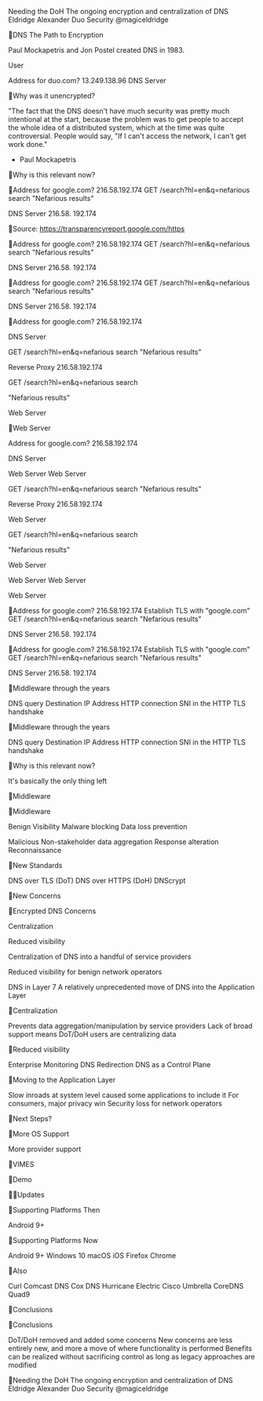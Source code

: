 Needing the DoH
The ongoing encryption and centralization of DNS
Eldridge Alexander Duo Security @magiceldridge

DNS
The Path to Encryption

Paul Mockapetris and Jon Postel created DNS in 1983.

User

Address for duo.com? 13.249.138.96 DNS Server

Why was it unencrypted?

"The fact that the DNS doesn't have much security was pretty much intentional at the start, because the problem was to get people to accept the whole idea of a distributed system, which at the time was quite controversial. People would say, "If I can't access the network, I can't get work done."
- Paul Mockapetris

Why is this relevant now?

Address for google.com? 216.58.192.174
GET /search?hl=en&q=nefarious search
"Nefarious results"

DNS Server
216.58. 192.174

Source: https://transparencyreport.google.com/https

Address for google.com? 216.58.192.174
GET /search?hl=en&q=nefarious search
"Nefarious results"

DNS Server
216.58. 192.174

Address for google.com? 216.58.192.174
GET /search?hl=en&q=nefarious search
"Nefarious results"

DNS Server
216.58. 192.174

Address for google.com? 216.58.192.174

DNS Server

GET /search?hl=en&q=nefarious search
"Nefarious results"

Reverse Proxy
216.58.192.174

GET /search?hl=en&q=nefarious search

"Nefarious results"

Web Server

Web Server

Address for google.com? 216.58.192.174

DNS Server

Web Server Web Server

GET /search?hl=en&q=nefarious search
"Nefarious results"

Reverse Proxy
216.58.192.174

Web Server

GET /search?hl=en&q=nefarious search

"Nefarious results"

Web Server

Web Server Web Server

Web Server

Address for google.com? 216.58.192.174
Establish TLS with "google.com"
GET /search?hl=en&q=nefarious search
"Nefarious results"

DNS Server
216.58. 192.174

Address for google.com? 216.58.192.174
Establish TLS with "google.com"
GET /search?hl=en&q=nefarious search
"Nefarious results"

DNS Server
216.58. 192.174

Middleware through the years

 DNS query  Destination IP Address  HTTP connection  SNI in the HTTP TLS handshake

Middleware through the years

 DNS query  Destination IP Address  HTTP connection  SNI in the HTTP TLS handshake

Why is this relevant now?

It's basically the only thing left

Middleware

Middleware

Benign
Visibility Malware blocking Data loss prevention

Malicious
Non-stakeholder data aggregation Response alteration Reconnaissance

New Standards

 DNS over TLS (DoT)  DNS over HTTPS (DoH)  DNScrypt

New Concerns

Encrypted DNS Concerns

Centralization

Reduced visibility

Centralization of DNS into a handful of service providers

Reduced visibility for benign network operators

DNS in Layer 7
A relatively unprecedented move of DNS into the Application
Layer

Centralization

 Prevents data aggregation/manipulation by service providers
 Lack of broad support means DoT/DoH users are centralizing data

Reduced visibility

 Enterprise Monitoring  DNS Redirection  DNS as a Control Plane

Moving to the Application Layer

 Slow inroads at system level caused some applications to include it
 For consumers, major privacy win
 Security loss for network operators

Next Steps?

More OS Support

More provider support

VIMES

Demo

Updates

Supporting Platforms Then

 Android 9+

Supporting Platforms Now

 Android 9+  Windows 10  macOS  iOS  Firefox  Chrome

Also

 Curl  Comcast DNS  Cox DNS  Hurricane Electric  Cisco Umbrella  CoreDNS  Quad9

Conclusions

Conclusions

 DoT/DoH removed and added some concerns
 New concerns are less entirely new, and more a move of where functionality is performed
 Benefits can be realized without sacrificing control as long as legacy approaches are modified

Needing the DoH
The ongoing encryption and centralization of DNS
Eldridge Alexander Duo Security @magiceldridge

